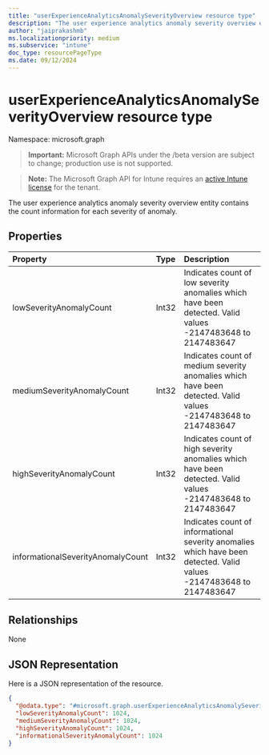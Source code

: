 ```yaml
---
title: "userExperienceAnalyticsAnomalySeverityOverview resource type"
description: "The user experience analytics anomaly severity overview entity contains the count information for each severity of anomaly."
author: "jaiprakashmb"
ms.localizationpriority: medium
ms.subservice: "intune"
doc_type: resourcePageType
ms.date: 09/12/2024
---
```


# userExperienceAnalyticsAnomalySeverityOverview resource type

Namespace: microsoft.graph

> **Important:** Microsoft Graph APIs under the /beta version are subject to change; production use is not supported.

> **Note:** The Microsoft Graph API for Intune requires an [active Intune license](https://go.microsoft.com/fwlink/?linkid=839381) for the tenant.

The user experience analytics anomaly severity overview entity contains the count information for each severity of anomaly.

## Properties
|Property|Type|Description|
|:---|:---|:---|
|lowSeverityAnomalyCount|Int32|Indicates count of low severity anomalies which have been detected. Valid values -2147483648 to 2147483647|
|mediumSeverityAnomalyCount|Int32|Indicates count of medium severity anomalies which have been detected. Valid values -2147483648 to 2147483647|
|highSeverityAnomalyCount|Int32|Indicates count of high severity anomalies which have been detected. Valid values -2147483648 to 2147483647|
|informationalSeverityAnomalyCount|Int32|Indicates count of informational severity anomalies which have been detected. Valid values -2147483648 to 2147483647|

## Relationships
None

## JSON Representation
Here is a JSON representation of the resource.
<!-- {
  "blockType": "resource",
  "@odata.type": "microsoft.graph.userExperienceAnalyticsAnomalySeverityOverview"
}
-->
``` json
{
  "@odata.type": "#microsoft.graph.userExperienceAnalyticsAnomalySeverityOverview",
  "lowSeverityAnomalyCount": 1024,
  "mediumSeverityAnomalyCount": 1024,
  "highSeverityAnomalyCount": 1024,
  "informationalSeverityAnomalyCount": 1024
}
```
